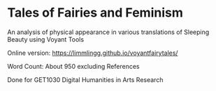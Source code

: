 # Tales of Fairies and Feminism
An analysis of physical appearance in various translations of Sleeping Beauty using Voyant Tools

Online version: https://limmlingg.github.io/voyantfairytales/

Word Count: About 950 excluding References

Done for GET1030 Digital Humanities in Arts Research
